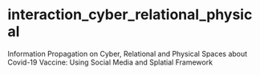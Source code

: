 # interaction_cyber_relational_physical
Information Propagation on Cyber, Relational and Physical Spaces about Covid-19 Vaccine: Using Social Media and Splatial Framework
